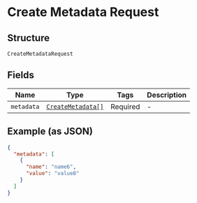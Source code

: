 
# Create Metadata Request

## Structure

`CreateMetadataRequest`

## Fields

| Name | Type | Tags | Description |
|  --- | --- | --- | --- |
| `metadata` | [`CreateMetadata[]`](../../doc/models/create-metadata.md) | Required | - |

## Example (as JSON)

```json
{
  "metadata": [
    {
      "name": "name6",
      "value": "value8"
    }
  ]
}
```


